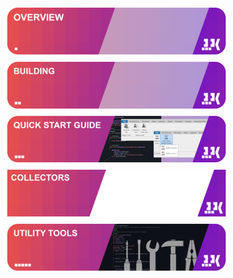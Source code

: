 [![Overview](../docs/images/tileOverview.PNG)](https://izchomatik.github.io/RevitPluginKit/articles/about.html)

[![Building](../docs/images/tileBuilding.PNG)](https://izchomatik.github.io/RevitPluginKit/articles/building.html)

[![Quick start guide](../docs/images/tileQuickStartGuide.PNG)](https://izchomatik.github.io/RevitPluginKit/articles/quickStartGuide.html)

[![Collectors](../docs/images/tileCollectors.PNG)](https://izchomatik.github.io/RevitPluginKit/articles/collectors.html)

[![Utility Tools](../docs/images/tileUtilityTools.PNG)](https://izchomatik.github.io/RevitPluginKit/articles/utilityTools.html)
